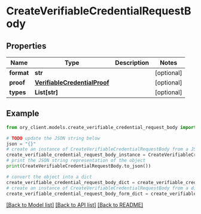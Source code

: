 # CreateVerifiableCredentialRequestBody


## Properties

Name | Type | Description | Notes
------------ | ------------- | ------------- | -------------
**format** | **str** |  | [optional] 
**proof** | [**VerifiableCredentialProof**](VerifiableCredentialProof.md) |  | [optional] 
**types** | **List[str]** |  | [optional] 

## Example

```python
from ory_client.models.create_verifiable_credential_request_body import CreateVerifiableCredentialRequestBody

# TODO update the JSON string below
json = "{}"
# create an instance of CreateVerifiableCredentialRequestBody from a JSON string
create_verifiable_credential_request_body_instance = CreateVerifiableCredentialRequestBody.from_json(json)
# print the JSON string representation of the object
print(CreateVerifiableCredentialRequestBody.to_json())

# convert the object into a dict
create_verifiable_credential_request_body_dict = create_verifiable_credential_request_body_instance.to_dict()
# create an instance of CreateVerifiableCredentialRequestBody from a dict
create_verifiable_credential_request_body_form_dict = create_verifiable_credential_request_body.from_dict(create_verifiable_credential_request_body_dict)
```
[[Back to Model list]](../README.md#documentation-for-models) [[Back to API list]](../README.md#documentation-for-api-endpoints) [[Back to README]](../README.md)



